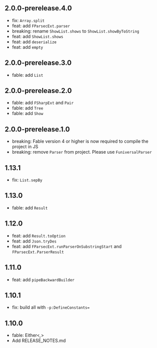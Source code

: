 ## 2.0.0-prerelease.4.0
* fix: `Array.split`
* feat: add `FParsecExt.parser`
* breaking: rename `ShowList.shows` to `ShowList.showByToString`
* feat: add `ShowList.shows`
* feat: add `deserialize`
* feat: add `empty`

## 2.0.0-prerelease.3.0
* fable: add `List`

## 2.0.0-prerelease.2.0
* fable: add `FSharpExt` and `Pair`
* fable: add `Tree`
* fable: add `Show`

## 2.0.0-prerelease.1.0
* breaking: Fable version 4 or higher is now required to compile the project in JS
* breaking: remove `Parser` from project. Please use `FuniversalParser`

## 1.13.1
* fix: `List.sepBy`

## 1.13.0
* fable: add `Result`

## 1.12.0
* feat: add `Result.toOption`
* feat: add `Json.tryDes`
* feat: add `FParsecExt.runParserOnSubstringStart` and `FParsecExt.ParserResult`

## 1.11.0
* feat: add `pipeBackwardBuilder`

## 1.10.1
* fix: build all with `-p:DefineConstants=`

## 1.10.0
* fable: Either<_,_>
* Add RELEASE_NOTES.md
